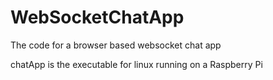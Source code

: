# WebSocketChatApp
The code for a browser based websocket chat app

chatApp is the executable for linux running on a Raspberry Pi
